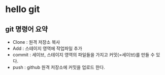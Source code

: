 # hello git

## git 명령어 요약
- Clone : 원격 저장소 복사
- Add : 스테이지 영역에 작업파일 추가
- commit : 세이브, 스테이지 영역의 파일들을 가지고 커밋(=세이브)를 만들 수 있다. 
- push : github 원격 저장소에 커밋을 업로드 한다. 